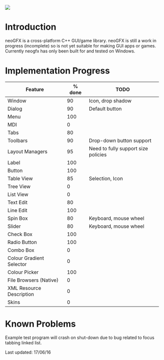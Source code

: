![](https://raw.githubusercontent.com/FlibbleMr/neogfx/master/neoGFX.png)

# Introduction
neoGFX is a cross-platform C++ GUI/game library.
neoGFX is still a work in progress (incomplete) so is not yet suitable for making GUI apps or games. Currently neogfx has only been built for and tested on Windows.

# Implementation Progress
Feature                   | % done  |     TODO
--------------------------|---------|-------------------------------------------------------------------------------
Window                    | 90      |     Icon, drop shadow
Dialog                    | 90      |     Default button
Menu                      | 100     | 
MDI                       | 0       |
Tabs                      | 80      |
Toolbars                  | 90      |     Drop-down button support
Layout Managers           | 95      |     Need to fully support size policies
Label                     | 100     |     
Button                    | 100     |     
Table View                | 85      |     Selection, Icon
Tree View                 | 0       |
List View                 | 0       |
Text Edit                 | 80      |
Line Edit                 | 100     |
Spin Box                  | 80      |     Keyboard, mouse wheel
Slider                    | 80      |     Keyboard, mouse wheel
Check Box                 | 100     |     
Radio Button              | 100     |
Combo Box                 | 0       |
Colour Gradient Selector  | 0       |
Colour Picker             | 100     |
File Browsers (Native)    | 0       |
XML Resource Description  | 0       |
Skins                     | 0       |

# Known Problems
Example test program will crash on shut-down due to bug related to focus tabbing linked list.

Last updated: 17/06/16
